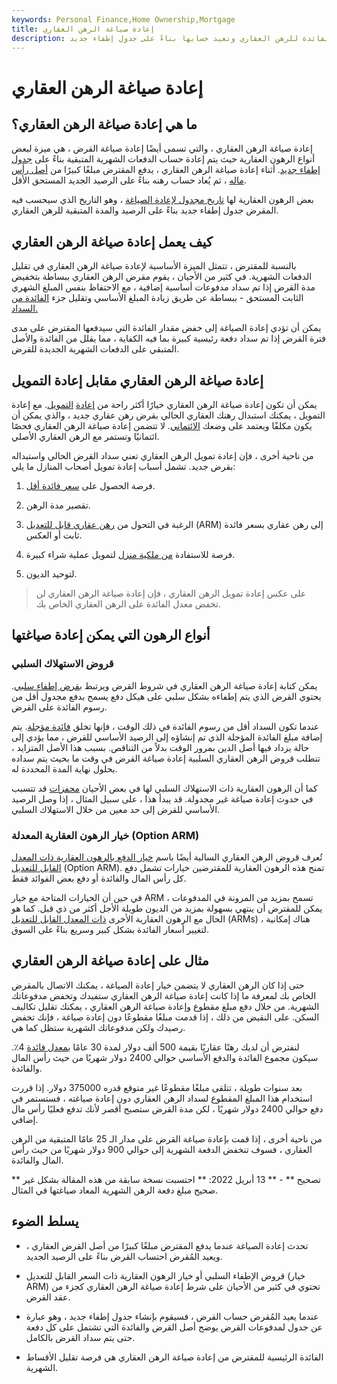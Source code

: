 ```yaml
---
keywords: Personal Finance,Home Ownership,Mortgage
title: إعادة صياغة الرهن العقاري
description: تأخذ إعادة صياغة الرهن العقاري مدفوعات رأس المال المتبقية ومدفوعات الفائدة للرهن العقاري وتعيد حسابها بناءً على جدول إطفاء جديد.
---
```


# إعادة صياغة الرهن العقاري
## ما هي إعادة صياغة الرهن العقاري؟

إعادة صياغة الرهن العقاري ، والتي تسمى أيضًا إعادة صياغة القرض ، هي ميزة لبعض أنواع الرهون العقارية حيث يتم إعادة حساب الدفعات الشهرية المتبقية بناءً على [جدول إطفاء جديد](/amortization_schedule). أثناء إعادة صياغة الرهن العقاري ، يدفع المقترض مبلغًا كبيرًا من [أصل رأس ماله](/principal) ، ثم يُعاد حساب رهنه بناءً على الرصيد الجديد المستحق الأقل.

بعض الرهون العقارية لها [تاريخ مجدول لإعادة الصياغة](/scheduledrecast) ، وهو التاريخ الذي سيحسب فيه المقرض جدول إطفاء جديد بناءً على الرصيد والمدة المتبقية للرهن العقاري.

## كيف يعمل إعادة صياغة الرهن العقاري

بالنسبة للمقترض ، تتمثل الميزة الأساسية لإعادة صياغة الرهن العقاري في تقليل الدفعات الشهرية. في كثير من الأحيان ، يقوم مقرض الرهن العقاري ببساطة بتخفيض مدة القرض إذا تم سداد مدفوعات أساسية إضافية ، مع الاحتفاظ بنفس المبلغ الشهري الثابت المستحق - ببساطة عن طريق زيادة المبلغ الأساسي وتقليل جزء [الفائدة من السداد.](/interest)

يمكن أن تؤدي إعادة الصياغة إلى خفض مقدار الفائدة التي سيدفعها المقترض على مدى فترة القرض إذا تم سداد دفعة رئيسية كبيرة بما فيه الكفاية ، مما يقلل من الفائدة والأصل المتبقي على الدفعات الشهرية الجديدة للقرض.

## إعادة صياغة الرهن العقاري مقابل إعادة التمويل

يمكن أن تكون إعادة صياغة الرهن العقاري خيارًا أكثر راحة من [إعادة](/refinance) [التمويل](/refinance). مع إعادة التمويل ، يمكنك استبدال رهنك العقاري الحالي بقرض رهن عقاري جديد ، والذي يمكن أن يكون مكلفًا ويعتمد على وضعك [الائتماني](/creditrating). لا تتضمن إعادة صياغة الرهن العقاري فحصًا ائتمانيًا وتستمر مع الرهن العقاري الأصلي.

من ناحية أخرى ، فإن إعادة تمويل الرهن العقاري تعني سداد القرض الحالي واستبداله بقرض جديد. تشمل أسباب إعادة تمويل أصحاب المنازل ما يلي:

1. فرصة الحصول على [سعر فائدة أقل](/interestrate).

1. تقصير مدة الرهن.

1. الرغبة في التحول من [رهن عقاري قابل للتعديل](/arm) (ARM) إلى رهن عقاري بسعر فائدة ثابت أو العكس.

1. فرصة للاستفادة [من ملكية منزل](/home_equity) لتمويل عملية شراء كبيرة.

1. لتوحيد الديون.

> على عكس إعادة تمويل الرهن العقاري ، فإن إعادة صياغة الرهن العقاري لن تخفض معدل الفائدة على الرهن العقاري الخاص بك.

>

## أنواع الرهون التي يمكن إعادة صياغتها

### قروض الاستهلاك السلبي

يمكن كتابة إعادة صياغة الرهن العقاري في شروط القرض ويرتبط [بقرض إطفاء سلبي](/negativelyamortizingloan). يحتوي القرض الذي يتم إطفاءه بشكل سلبي على هيكل دفع يسمح بدفع مجدول أقل من رسوم الفائدة على القرض.

عندما تكون السداد أقل من رسوم الفائدة في ذلك الوقت ، فإنها تخلق [فائدة مؤجلة](/deferredinterest). يتم إضافة مبلغ الفائدة المؤجلة الذي تم إنشاؤه إلى الرصيد الأساسي للقرض ، مما يؤدي إلى حالة يزداد فيها أصل الدين بمرور الوقت بدلاً من التناقص. بسبب هذا الأصل المتزايد ، تتطلب قروض الرهن العقاري السلبية إعادة صياغة القرض في وقت ما بحيث يتم سداده بحلول نهاية المدة المحددة له.

كما أن الرهون العقارية ذات الاستهلاك السلبي لها في بعض الأحيان [محفزات](/recast_trigger) قد تتسبب في حدوث إعادة صياغة غير مجدولة. قد يبدأ هذا ، على سبيل المثال ، إذا وصل الرصيد الأساسي للقرض إلى حد معين من خلال الاستهلاك السلبي.

### خيار الرهون العقارية المعدلة (Option ARM)

تُعرف قروض الرهن العقاري السالبة أيضًا باسم [خيار الدفع بالرهون العقارية ذات المعدل القابل للتعديل](/option_arm) (Option ARM). تمنح هذه الرهون العقارية للمقترضين خيارات تشمل دفع كل رأس المال والفائدة أو دفع بعض الفوائد فقط.

في حين أن الخيارات المتاحة مع خيار ARM تسمح بمزيد من المرونة في المدفوعات ، يمكن للمقترض أن ينتهي بسهولة بمزيد من الديون طويلة الأجل أكثر من ذي قبل. كما هو الحال مع الرهون العقارية الأخرى [ذات المعدل القابل للتعديل](/arm) (ARMs) ، هناك إمكانية لتغيير أسعار الفائدة بشكل كبير وسريع بناءً على السوق.

## مثال على إعادة صياغة الرهن العقاري

حتى إذا كان الرهن العقاري لا يتضمن خيار إعادة الصياغة ، يمكنك الاتصال بالمقرض الخاص بك لمعرفة ما إذا كانت إعادة صياغة الرهن العقاري ستفيدك وتخفض مدفوعاتك الشهرية. من خلال دفع مبلغ مقطوع وإعادة صياغة الرهن العقاري ، يمكنك تقليل تكاليف السكن. على النقيض من ذلك ، إذا قدمت مبلغًا مقطوعًا دون إعادة صياغة ، فإنك تخفض رصيدك ولكن مدفوعاتك الشهرية ستظل كما هي.

لنفترض أن لديك رهنًا عقاريًا بقيمة 500 ألف دولار لمدة 30 عامًا [بمعدل فائدة](/fixed-rate_mortgage) 4٪. سيكون مجموع الفائدة والدفع الأساسي حوالي 2400 دولار شهريًا من حيث رأس المال والفائدة.

بعد سنوات طويلة ، تتلقى مبلغًا مقطوعًا غير متوقع قدره 375000 دولار. إذا قررت استخدام هذا المبلغ المقطوع لسداد الرهن العقاري دون إعادة صياغته ، فستستمر في دفع حوالي 2400 دولار شهريًا ، لكن مدة القرض ستصبح أقصر لأنك تدفع فعليًا رأس مال إضافي.

من ناحية أخرى ، إذا قمت بإعادة صياغة القرض على مدار الـ 25 عامًا المتبقية من الرهن العقاري ، فسوف تنخفض الدفعة الشهرية إلى حوالي 900 دولار شهريًا من حيث رأس المال والفائدة.

** تصحيح ** - ** 13 أبريل 2022: ** احتسبت نسخة سابقة من هذه المقالة بشكل غير صحيح مبلغ دفعة الرهن الشهرية المعاد صياغتها في المثال.

## يسلط الضوء

- تحدث إعادة الصياغة عندما يدفع المقترض مبلغًا كبيرًا من أصل القرض العقاري ، ويعيد المُقرض احتساب القرض بناءً على الرصيد الجديد.

- قروض الإطفاء السلبي أو خيار الرهون العقارية ذات السعر القابل للتعديل (خيار ARM) تحتوي في كثير من الأحيان على شرط إعادة صياغة الرهن العقاري كجزء من عقد القرض.

- عندما يعيد المُقرض حساب القرض ، فسيقوم بإنشاء جدول إطفاء جديد ، وهو عبارة عن جدول لمدفوعات القرض يوضح أصل القرض والفائدة التي تشتمل على كل دفعة حتى يتم سداد القرض بالكامل.

- الفائدة الرئيسية للمقترض من إعادة صياغة الرهن العقاري هي فرصة تقليل الأقساط الشهرية.

